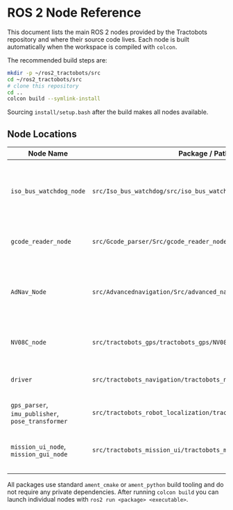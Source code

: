 # ROS 2 Node Reference

This document lists the main ROS 2 nodes provided by the Tractobots repository and where their source code lives. Each node is built automatically when the workspace is compiled with `colcon`.

The recommended build steps are:

```bash
mkdir -p ~/ros2_tractobots/src
cd ~/ros2_tractobots/src
# clone this repository
cd ..
colcon build --symlink-install
```

Sourcing `install/setup.bash` after the build makes all nodes available.

## Node Locations

| Node Name | Package / Path | Notes |
|-----------|----------------|-------|
| `iso_bus_watchdog_node` | `src/Iso_bus_watchdog/src/iso_bus_watchdog_node.cpp` | C++ node using AgIsoStack++ for monitoring ISOBUS engine parameters. |
| `gcode_reader_node` | `src/Gcode_parser/Src/gcode_reader_node.cpp` | Parses GPS waypoints from G-code files. |
| `AdNav_Node` | `src/Advancednavigation/Src/advanced_navigation_driver.cpp` | Publishes IMU and NavSat data from Advanced Navigation devices. |
| `NV08C_node` | `src/tractobots_gps/tractobots_gps/NV08C_node.py` | Python node for NV08C GPS receivers. |
| `driver` | `src/tractobots_navigation/tractobots_navigation/driver.py` | Main tele‑op and line‑following driver. |
| `gps_parser`, `imu_publisher`, `pose_transformer` | `src/tractobots_robot_localization/tractobots_robot_localization` | Helper nodes for robot localization. |
| `mission_ui_node`, `mission_gui_node` | `src/tractobots_mission_ui/tractobots_mission_ui` | Web and Tk GUI interfaces for mission control. |

All packages use standard `ament_cmake` or `ament_python` build tooling and do not require any private dependencies. After running `colcon build` you can launch individual nodes with `ros2 run <package> <executable>`.

